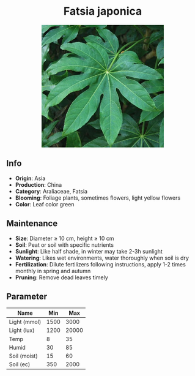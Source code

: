 <h1 align='center'>Fatsia japonica</h1>
<p align="center">
    <img 
        align='center'
        width='320'
        src="../images/fatsia japonica.png" 
        alt='Fatsia japonica' />
</p>

## Info

 - **Origin**: Asia
 - **Production**: China
 - **Category**: Araliaceae, Fatsia
 - **Blooming**: Foliage plants, sometimes flowers, light yellow flowers
 - **Color**: Leaf color green

## Maintenance

 - **Size**: Diameter ≥ 10 cm, height ≥ 10 cm
 - **Soil**: Peat or soil with specific nutrients
 - **Sunlight**: Like half shade, in winter may take 2-3h sunlight
 - **Watering**: Likes wet environments, water thoroughly when soil is dry
 - **Fertilization**: Dilute fertilizers following instructions, apply 1-2 times monthly in spring and autumn
 - **Pruning**: Remove dead leaves timely

## Parameter

| Name         | Min  | Max   |
|--------------|------|-------|
| Light (mmol) | 1500 | 3000  |
| Light (lux)  | 1200 | 20000 |
| Temp         | 8    | 35    |
| Humid        | 30   | 85    |
| Soil (moist) | 15   | 60    |
| Soil (ec)    | 350  | 2000  |
